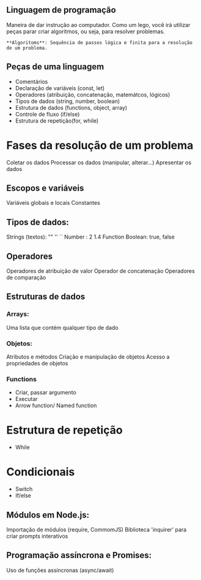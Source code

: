 ## Linguagem de programação

Maneira de dar instrução ao computador.
Como um lego, você irá utilizar peças parar criar algoritmos, ou seja, para resolver problemas.

    **Algoritoms**: Sequência de passos lógica e finita para a resolução de um problema.

## Peças de uma linguagem

- Comentários
- Declaração de variáveis (const, let)
- Operadores (atribuição, concatenação, matemátcos, lógicos)
- Tipos de dados (string, number, boolean)
- Estrutura de dados (functions, object, array)
- Controle de fluxo (if/else)
- Estrutura de repetição(for, while)

# Fases da resolução de um problema

Coletar os dados
Processar os dados (manipular, alterar...)
Apresentar os dados

## Escopos e variáveis

Variáveis globais e locais
Constantes

## Tipos de dados: 

Strings (textos): "" '' ``
Number : 2 1.4
Function
Boolean: true, false

## Operadores

Operadores de atribuição de valor
Operador de concatenação
Operadores de comparação

## Estruturas de dados

### Arrays:

Uma lista que contém qualquer tipo de dado

### Objetos: 

Atributos e métodos
Criação e manipulação de objetos
Acesso a propriedades de objetos

### Functions
- Criar, passar argumento
- Executar
- Arrow function/ Named function

# Estrutura de repetição

- While

# Condicionais

- Switch
- If/else

## Módulos em Node.js:

Importação de módulos (require, CommomJS)
Biblioteca 'inquirer' para criar prompts interativos

## Programação assíncrona e Promises: 

Uso de funções assíncronas (async/await)